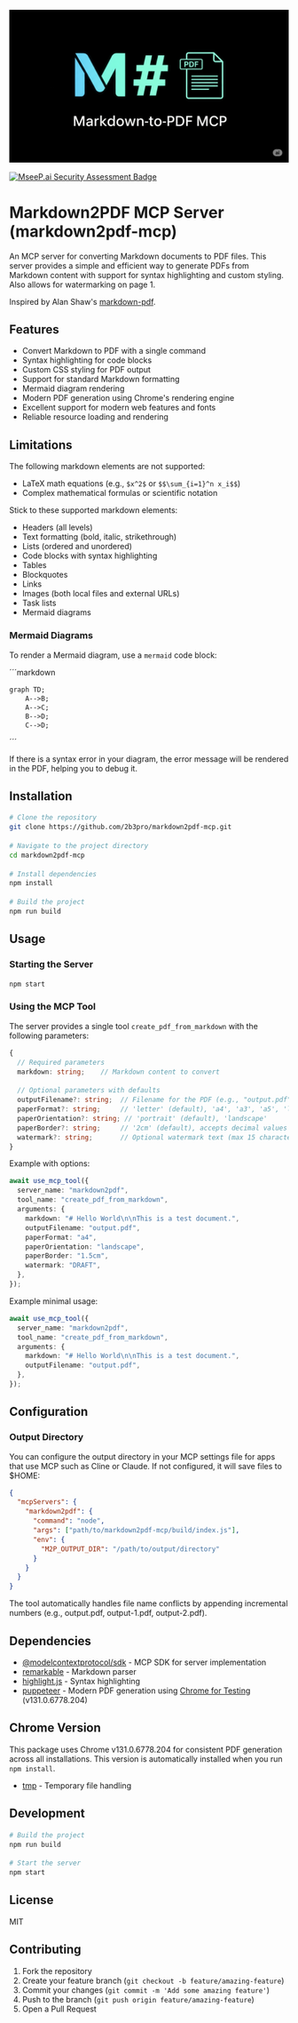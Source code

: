 ![](markdown-to-pdf-header.png)

[![MseeP.ai Security Assessment Badge](https://mseep.net/pr/2b3pro-markdown2pdf-mcp-badge.png)](https://mseep.ai/app/2b3pro-markdown2pdf-mcp)

# Markdown2PDF MCP Server (markdown2pdf-mcp)

An MCP server for converting Markdown documents to PDF files. This server provides a simple and efficient way to generate PDFs from Markdown content with support for syntax highlighting and custom styling. Also allows for watermarking on page 1.

Inspired by Alan Shaw's [markdown-pdf](https://github.com/alanshaw/markdown-pdf).

## Features

- Convert Markdown to PDF with a single command
- Syntax highlighting for code blocks
- Custom CSS styling for PDF output
- Support for standard Markdown formatting
- Mermaid diagram rendering
- Modern PDF generation using Chrome's rendering engine
- Excellent support for modern web features and fonts
- Reliable resource loading and rendering

## Limitations

The following markdown elements are not supported:

- LaTeX math equations (e.g., `$x^2$` or `$$\sum_{i=1}^n x_i$$`)
- Complex mathematical formulas or scientific notation

Stick to these supported markdown elements:

- Headers (all levels)
- Text formatting (bold, italic, strikethrough)
- Lists (ordered and unordered)
- Code blocks with syntax highlighting
- Tables
- Blockquotes
- Links
- Images (both local files and external URLs)
- Task lists
- Mermaid diagrams

### Mermaid Diagrams

To render a Mermaid diagram, use a `mermaid` code block:

´´´markdown

```mermaid
graph TD;
    A-->B;
    A-->C;
    B-->D;
    C-->D;
```

´´´

If there is a syntax error in your diagram, the error message will be rendered in the PDF, helping you to debug it.

## Installation

```bash
# Clone the repository
git clone https://github.com/2b3pro/markdown2pdf-mcp.git

# Navigate to the project directory
cd markdown2pdf-mcp

# Install dependencies
npm install

# Build the project
npm run build
```

## Usage

### Starting the Server

```bash
npm start
```

### Using the MCP Tool

The server provides a single tool `create_pdf_from_markdown` with the following parameters:

```typescript
{
  // Required parameters
  markdown: string;    // Markdown content to convert

  // Optional parameters with defaults
  outputFilename?: string;  // Filename for the PDF (e.g., "output.pdf")
  paperFormat?: string;     // 'letter' (default), 'a4', 'a3', 'a5', 'legal', 'tabloid'
  paperOrientation?: string; // 'portrait' (default), 'landscape'
  paperBorder?: string;     // '2cm' (default), accepts decimal values with CSS units (e.g., '1.5cm', '2.5mm', '0.5in', '10.5px')
  watermark?: string;       // Optional watermark text (max 15 characters, uppercase)
}
```

Example with options:

```typescript
await use_mcp_tool({
  server_name: "markdown2pdf",
  tool_name: "create_pdf_from_markdown",
  arguments: {
    markdown: "# Hello World\n\nThis is a test document.",
    outputFilename: "output.pdf",
    paperFormat: "a4",
    paperOrientation: "landscape",
    paperBorder: "1.5cm",
    watermark: "DRAFT",
  },
});
```

Example minimal usage:

```typescript
await use_mcp_tool({
  server_name: "markdown2pdf",
  tool_name: "create_pdf_from_markdown",
  arguments: {
    markdown: "# Hello World\n\nThis is a test document.",
    outputFilename: "output.pdf",
  },
});
```

## Configuration

### Output Directory

You can configure the output directory in your MCP settings file for apps that use MCP such as Cline or Claude. If not configured, it will save files to $HOME:

```json
{
  "mcpServers": {
    "markdown2pdf": {
      "command": "node",
      "args": ["path/to/markdown2pdf-mcp/build/index.js"],
      "env": {
        "M2P_OUTPUT_DIR": "/path/to/output/directory"
      }
    }
  }
}
```

The tool automatically handles file name conflicts by appending incremental numbers (e.g., output.pdf, output-1.pdf, output-2.pdf).

## Dependencies

- [@modelcontextprotocol/sdk](https://github.com/modelcontextprotocol/sdk) - MCP SDK for server implementation
- [remarkable](https://github.com/jonschlinkert/remarkable) - Markdown parser
- [highlight.js](https://github.com/highlightjs/highlight.js) - Syntax highlighting
- [puppeteer](https://github.com/puppeteer/puppeteer) - Modern PDF generation using [Chrome for Testing](https://developer.chrome.com/blog/chrome-for-testing/) (v131.0.6778.204)

## Chrome Version

This package uses Chrome v131.0.6778.204 for consistent PDF generation across all installations. This version is automatically installed when you run `npm install`.

- [tmp](https://github.com/raszi/node-tmp) - Temporary file handling

## Development

```bash
# Build the project
npm run build

# Start the server
npm start
```

## License

MIT

## Contributing

1. Fork the repository
2. Create your feature branch (`git checkout -b feature/amazing-feature`)
3. Commit your changes (`git commit -m 'Add some amazing feature'`)
4. Push to the branch (`git push origin feature/amazing-feature`)
5. Open a Pull Request
